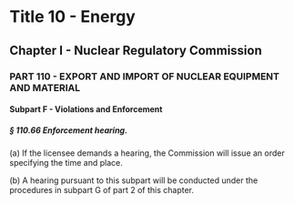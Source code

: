 
# Title 10 - Energy
## Chapter I - Nuclear Regulatory Commission
### PART 110 - EXPORT AND IMPORT OF NUCLEAR EQUIPMENT AND MATERIAL
#### Subpart F - Violations and Enforcement
##### § 110.66 Enforcement hearing.

(a) If the licensee demands a hearing, the Commission will issue an order specifying the time and place.

(b) A hearing pursuant to this subpart will be conducted under the procedures in subpart G of part 2 of this chapter.
